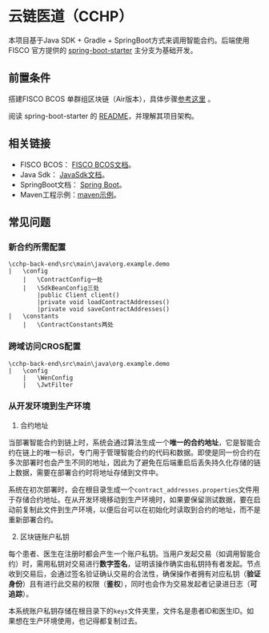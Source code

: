 # 云链医道（CCHP）

本项目基于Java SDK + Gradle + SpringBoot方式来调用智能合约。后端使用 FISCO 官方提供的 [spring-boot-starter](https://github.com/FISCO-BCOS/spring-boot-starter) 主分支为基础开发。



## 前置条件

搭建FISCO BCOS 单群组区块链（Air版本），具体步骤[参考这里](https://fisco-bcos-doc.readthedocs.io/zh_CN/latest/docs/tutorial/air/build_chain.html) 。

阅读 spring-boot-starter 的 [README](https://github.com/FISCO-BCOS/spring-boot-starter/blob/master/README.md)，并理解其项目架构。



## 相关链接

- FISCO BCOS： [FISCO BCOS文档](https://fisco-bcos-doc.readthedocs.io/zh_CN/latest/docs/introduction.html)。
- Java Sdk： [JavaSdk文档](https://fisco-bcos-doc.readthedocs.io/zh_CN/latest/docs/develop/sdk/java_sdk/index.html)。
- SpringBoot文档： [Spring Boot](https://spring.io/guides/gs/spring-boot/)。
- Maven工程示例：[maven示例](https://github.com/FISCO-BCOS/spring-boot-crud)。



## 常见问题

### 新合约所需配置

```
\cchp-back-end\src\main\java\org.example.demo
|	\config
	|	\ContractConfig一处
	|	\SdkBeanConfig三处
		|public Client client()
		|private void loadContractAddresses()
		|private void saveContractAddresses()
|	\constants
	|	\ContractConstants两处
```

### 跨域访问CROS配置

```
\cchp-back-end\src\main\java\org.example.demo
|	\config
	|	\WenConfig
	|	\JwtFilter
```

### 从开发环境到生产环境

1. 合约地址

​	当部署智能合约到链上时，系统会通过算法生成一个**唯一的合约地址**，它是智能合约在链上的唯一标识，专门用于管理智能合约的代码和数据。即使是同一份合约在多次部署时也会产生不同的地址，因此为了避免在后端重启后丢失持久化存储的链上数据，需要在部署合约时将地址存储到文件中。

​	系统在初次部署时，会在根目录生成一个`contract_addresses.properties`文件用于存储合约地址。在从开发环境移动到生产环境时，如果要保留测试数据，要在启动前复制此文件到生产环境，以便后台可以在初始化时读取到合约的地址，而不是重新部署合约。



2. 区块链账户私钥

​	每个患者、医生在注册时都会产生一个账户私钥。当用户发起交易（如调用智能合约）时，需用私钥对交易进行**数字签名**，证明该操作确实由私钥持有者发起。节点收到交易后，会通过签名验证确认交易的合法性，确保操作者拥有对应私钥（**验证身份**）且有进行此交易的权限（**鉴权**），同时也会作为交易发起者记录进日志（**可追踪**）。

​	本系统账户私钥存储在根目录下的`keys`文件夹里，文件名是患者ID和医生ID。如果想在生产环境使用，也记得都复制过去。
